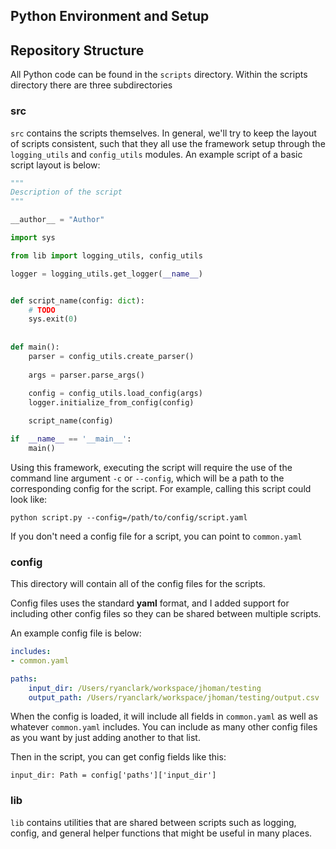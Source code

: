 ## Python Environment and Setup


## Repository Structure

All Python code can be found in the `scripts` directory. Within the scripts directory there are three subdirectories

### src
`src` contains the scripts themselves. In general, we'll try to keep the layout of scripts consistent, such that they all use the framework setup through the `logging_utils` and `config_utils` modules. An example script of a basic script layout is below:
```python
"""
Description of the script
"""

__author__ = "Author"

import sys

from lib import logging_utils, config_utils

logger = logging_utils.get_logger(__name__)


def script_name(config: dict):
	# TODO
	sys.exit(0)
  
  
def main():
	parser = config_utils.create_parser()
	
	args = parser.parse_args()
	
	config = config_utils.load_config(args)
	logger.initialize_from_config(config)

	script_name(config)

if  __name__ == '__main__':
	main()
```
Using this framework, executing the script will require the use of the command line argument `-c` or `--config`, which will be a path to the corresponding config for the script. For example, calling this script could look like:
```
python script.py --config=/path/to/config/script.yaml
```
If you don't need a config file for a script, you can point to `common.yaml`

### config
This directory will contain all of the config files for the scripts.

Config files uses the standard **yaml** format, and I added support for including other config files so they can be shared between multiple scripts.

An example config file is below:
```yaml
includes:
- common.yaml

paths:
	input_dir: /Users/ryanclark/workspace/jhoman/testing
	output_path: /Users/ryanclark/workspace/jhoman/testing/output.csv
```
When the config is loaded, it will include all fields in `common.yaml` as well as whatever `common.yaml` includes. You can include as many other config files as you want by just adding another to that list.

Then in the script, you can get config fields like this:
```
input_dir: Path = config['paths']['input_dir']
```

### lib
`lib` contains utilities that are shared between scripts such as logging, config, and general helper functions that might be useful in many places.
